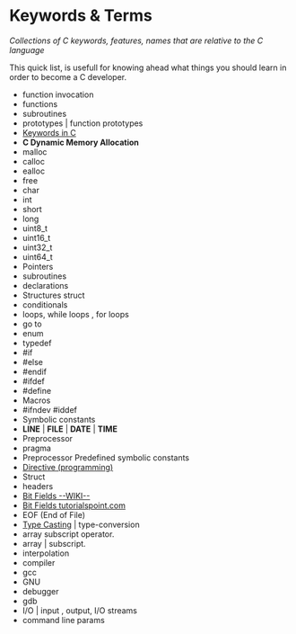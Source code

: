 
Keywords & Terms
================

*Collections of C keywords, features, names that are relative to the C language*

This quick list, is usefull for knowing ahead what things you should learn in order to become a C 
developer. 

- function invocation
- functions
- subroutines
- prototypes | function prototypes
- [Keywords in C](https://www.programiz.com/c-programming/list-all-keywords-c-language)
- **C Dynamic Memory Allocation**
- malloc
- calloc
- ealloc 
- free
- char
- int
- short
- long
- uint8_t
- uint16_t
- uint32_t
- uint64_t
- Pointers
- subroutines 
- declarations
- Structures struct
- conditionals
- loops, while loops , for loops
- go to
- enum 
- typedef
- #if
- #else
- #endif
- #ifdef
- #define
- Macros
- #ifndev #iddef
- Symbolic constants
- __LINE__ | __FILE__ | __DATE__ | __TIME__
- Preprocessor 
- pragma
- Preprocessor Predefined symbolic constants
- [Directive (programming)](https://en.wikipedia.org/wiki/Directive_(programming))
- Struct
- headers
- [Bit Fields --WIKI--](https://en.wikipedia.org/wiki/Bit_field)
- [Bit Fields tutorialspoint.com](https://www.tutorialspoint.com/cprogramming/c_bit_fields.htm)
- EOF (End of File)
- [Type Casting](https://www.tutorialspoint.com/cprogramming/c_type_casting.htm)  | type-conversion
- array subscript operator.
- array | subscript.
- interpolation
- compiler
- gcc
- GNU 
- debugger
- gdb
- I/O | input , output, I/O streams
- command line params